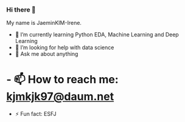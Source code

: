 ### Hi there 👋

My name is JaeminKIM-Irene.

- 🌱 I’m currently learning Python EDA, Machine Learning and Deep Learning
- 🤔 I’m looking for help with data science
- 💬 Ask me about anything
# - 📫 How to reach me: kjmkjk97@daum.net
- ⚡ Fun fact: ESFJ
